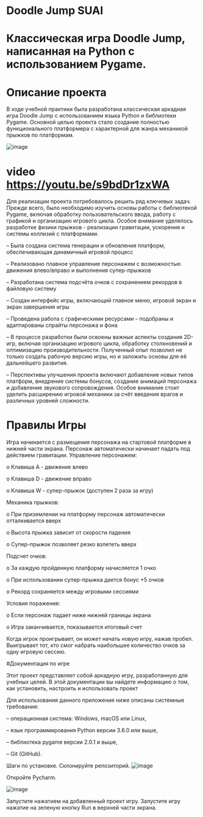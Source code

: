 # Doodle Jump SUAI
# Классическая игра Doodle Jump, написанная на Python с использованием Pygame.
# Описание проекта 
В ходе учебной практики была разработана классическая
аркадная игра Doodle Jump с использованием языка Python и библиотеки Pygame. Основной целью проекта стало создание полностью функционального платформера с характерной для жанра механикой прыжков по платформам.

![image](https://github.com/user-attachments/assets/069921c5-89d5-44bc-900e-16c3342f4041)

# video https://youtu.be/s9bdDr1zxWA

Для реализации проекта потребовалось решить ряд ключевых
задач. Прежде всего, было необходимо изучить основы работы с библиотекой Pygame, включая обработку пользовательского ввода, работу с графикой и организацию игрового цикла. Особое внимание уделялось разработке физики прыжков - реализации гравитации, ускорения и системы коллизий с платформами.

–	Была создана система генерации и обновления платформ, обеспечивающая динамичный игровой процесс

–	Реализовано плавное управление персонажем с возможностью движения влево/вправо и выполнения супер-прыжков

–	Разработана система подсчёта очков с сохранением рекордов в файловую систему

–	Создан интерфейс игры, включающий главное меню, игровой экран и экран завершения игры

–	Проведена работа с графическими ресурсами - подобраны и адаптированы спрайты персонажа и фона

–	В процессе разработки были освоены важные аспекты создания 2D-игр, включая организацию игрового цикла, обработку столкновений и оптимизацию производительности. Полученный опыт позволил не только создать рабочую версию игры, но и заложить основы для её дальнейшего развития.

–	Перспективы улучшения проекта включают добавление новых типов платформ, внедрение системы бонусов, создание анимаций персонажа и добавление звукового сопровождения. Особое внимание стоит уделить расширению игровой механики за счёт введения врагов и различных уровней сложности.

# Правилы Игры
Игра начинается с размещения персонажа на стартовой платформе в нижней части экрана. Персонаж автоматически начинает падать под действием гравитации.
Управление персонажем:

o	Клавиша A - движение влево

o	Клавиша D - движение вправо

o	Клавиша W - супер-прыжок (доступен 2 раза за игру)

Механика прыжков:

o	При приземлении на платформу персонаж автоматически отталкивается вверх

o	Высота прыжка зависит от скорости падения

o	Супер-прыжок позволяет резко взлететь вверх

Подсчет очков:

o	За каждую пройденную платформу начисляется 1 очко

o	При использовании супер-прыжка дается бонус +5 очков

o	Рекорд сохраняется между игровыми сессиями

Условия поражения:

o	Если персонаж падает ниже нижней границы экрана

o	Игра заканчивается, показывается итоговый счет

Когда игрок проигрывает, он может начать новую игру, нажав пробел. Выигрывает тот, кто смог набрать наибольшее количество очков за одну игровую сессию.

#Документация по игре

Этот проект представляет собой аркадную игру, разработанную для учебных целей. В этой документации вы найдете информацию о том, как установить, настроить и использовать проект

Для использования данного приложения ниже описаны системные требования:

–	операционная система: Windows, macOS или Linux,

–	язык программирования Python версии 3.8.0 или выше,

–	библиотека pygame версии 2.0.1 и выше,

–	Git (GitHub).

Шаги по установке. Склонируйте репозиторий. 
![image](https://github.com/user-attachments/assets/17746719-52d6-49d2-b90e-c1fee3f5506d)



Откройте Pycharm. 
 
![image](https://github.com/user-attachments/assets/522829d9-a84f-4acc-9fee-e2c0531081b4)

Запустите нажатием на добавленный проект игру. Запустите игру нажатие на зеленую кнопку Run в верхней части экрана.

